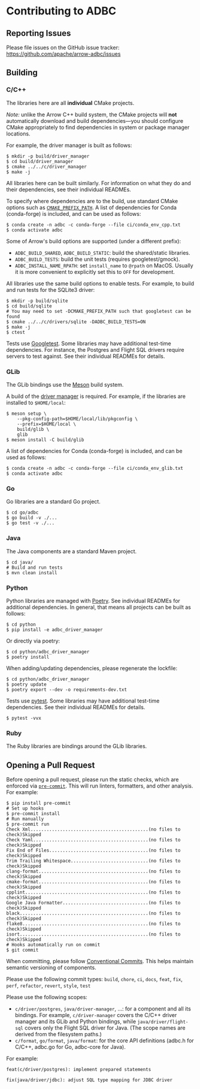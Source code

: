 <!---
  Licensed to the Apache Software Foundation (ASF) under one
  or more contributor license agreements.  See the NOTICE file
  distributed with this work for additional information
  regarding copyright ownership.  The ASF licenses this file
  to you under the Apache License, Version 2.0 (the
  "License"); you may not use this file except in compliance
  with the License.  You may obtain a copy of the License at

    http://www.apache.org/licenses/LICENSE-2.0

  Unless required by applicable law or agreed to in writing,
  software distributed under the License is distributed on an
  "AS IS" BASIS, WITHOUT WARRANTIES OR CONDITIONS OF ANY
  KIND, either express or implied.  See the License for the
  specific language governing permissions and limitations
  under the License.
-->

# Contributing to ADBC

## Reporting Issues

Please file issues on the GitHub issue tracker:
https://github.com/apache/arrow-adbc/issues

## Building

### C/C++

The libraries here are all **individual** CMake projects.

_Note:_ unlike the Arrow C++ build system, the CMake projects will
**not** automatically download and build dependencies—you should
configure CMake appropriately to find dependencies in system or
package manager locations.

For example, the driver manager is built as follows:

```shell
$ mkdir -p build/driver_manager
$ cd build/driver_manager
$ cmake ../../c/driver_manager
$ make -j
```

All libraries here can be built similarly.  For information on what
they do and their dependencies, see their individual READMEs.

To specify where dependencies are to the build, use standard CMake
options such as [`CMAKE_PREFIX_PATH`][cmake-prefix-path].  A list of
dependencies for Conda (conda-forge) is included, and can be used as
follows:

```shell
$ conda create -n adbc -c conda-forge --file ci/conda_env_cpp.txt
$ conda activate adbc
```

Some of Arrow's build options are supported (under a different prefix):

- `ADBC_BUILD_SHARED`, `ADBC_BUILD_STATIC`: build the shared/static libraries.
- `ADBC_BUILD_TESTS`: build the unit tests (requires googletest/gmock).
- `ADBC_INSTALL_NAME_RPATH`: set `install_name` to `@rpath` on MacOS.
  Usually it is more convenient to explicitly set this to `OFF` for
  development.

All libraries use the same build options to enable tests.
For example, to build and run tests for the SQLite3 driver:

```shell
$ mkdir -p build/sqlite
$ cd build/sqlite
# You may need to set -DCMAKE_PREFIX_PATH such that googletest can be found
$ cmake ../../c/drivers/sqlite -DADBC_BUILD_TESTS=ON
$ make -j
$ ctest
```

Tests use [Googletest][gtest].  Some libraries may have additional
test-time dependencies.  For instance, the Postgres and Flight SQL
drivers require servers to test against.  See their individual READMEs
for details.

[cmake-prefix-path]: https://cmake.org/cmake/help/latest/variable/CMAKE_PREFIX_PATH.html
[gtest]: https://github.com/google/googletest/

### GLib

The GLib bindings use the [Meson][meson] build system.

A build of the [driver manager](./c/driver_manager/README.md) is
required.  For example, if the libraries are installed to
`$HOME/local`:

```shell
$ meson setup \
    --pkg-config-path=$HOME/local/lib/pkgconfig \
    --prefix=$HOME/local \
    build/glib \
    glib
$ meson install -C build/glib
```

A list of dependencies for Conda (conda-forge) is included, and can be
used as follows:

```shell
$ conda create -n adbc -c conda-forge --file ci/conda_env_glib.txt
$ conda activate adbc
```


[meson]: https://mesonbuild.com/

### Go

Go libraries are a standard Go project.

```shell
$ cd go/adbc
$ go build -v ./...
$ go test -v ./...
```

### Java

The Java components are a standard Maven project.

```shell
$ cd java/
# Build and run tests
$ mvn clean install
```

### Python

Python libraries are managed with [Poetry][poetry].  See individual
READMEs for additional dependencies.  In general, that means all
projects can be built as follows:

```shell
$ cd python
$ pip install -e adbc_driver_manager
```

Or directly via poetry:

```shell
$ cd python/adbc_driver_manager
$ poetry install
```

When adding/updating dependencies, please regenerate the lockfile:

```shell
$ cd python/adbc_driver_manager
$ poetry update
$ poetry export --dev -o requirements-dev.txt
```

Tests use [pytest][pytest].  Some libraries may have additional
test-time dependencies.  See their individual READMEs for details.

```shell
$ pytest -vvx
```

[poetry]: https://python-poetry.org
[pytest]: https://docs.pytest.org/

### Ruby

The Ruby libraries are bindings around the GLib libraries.

## Opening a Pull Request

Before opening a pull request, please run the static checks, which are
enforced via [`pre-commit`](https://pre-commit.com/).  This will run
linters, formatters, and other analysis.  For example:

```shell
$ pip install pre-commit
# Set up hooks
$ pre-commit install
# Run manually
$ pre-commit run
Check Xml............................................(no files to check)Skipped
Check Yaml...........................................(no files to check)Skipped
Fix End of Files.....................................(no files to check)Skipped
Trim Trailing Whitespace.............................(no files to check)Skipped
clang-format.........................................(no files to check)Skipped
cmake-format.........................................(no files to check)Skipped
cpplint..............................................(no files to check)Skipped
Google Java Formatter................................(no files to check)Skipped
black................................................(no files to check)Skipped
flake8...............................................(no files to check)Skipped
isort................................................(no files to check)Skipped
# Hooks automatically run on commit
$ git commit
```

When committing, please follow [Conventional
Commits][conventional-commits].  This helps maintain semantic
versioning of components.

Please use the following commit types: `build`, `chore`, `ci`, `docs`,
`feat`, `fix`, `perf`, `refactor`, `revert`, `style`, `test`

Please use the following scopes:

- `c/driver/postgres`, `java/driver-manager`, …: for a component and
  all its bindings.  For example, `c/driver-manager` covers the C/C++
  driver manager and its GLib and Python bindings, while
  `java/driver/flight-sql` covers only the Flight SQL driver for Java.
  (The scope names are derived from the filesystem paths.)
- `c/format`, `go/format`, `java/format`: for the core API definitions
  (adbc.h for C/C++, adbc.go for Go, adbc-core for Java).

For example:

```
feat(c/driver/postgres): implement prepared statements

fix(java/driver/jdbc): adjust SQL type mapping for JDBC driver
```

[conventional-commits]: https://www.conventionalcommits.org/en/v1.0.0/
